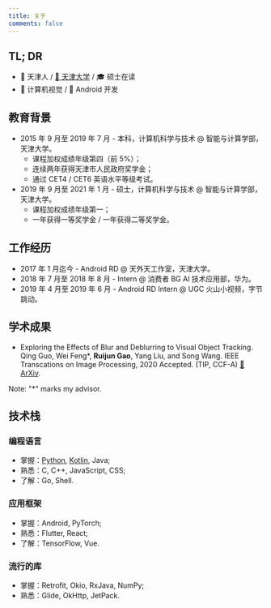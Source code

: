 ```yaml
---
title: 关于
comments: false
---
```


## TL; DR

- :house_with_garden: 天津人 / [:school: 天津大学](http://www.tju.edu.cn) / :mortar_board: 硕士在读
- :eyes: 计算机视觉 / :iphone: Android 开发

<!-- more -->

## 教育背景

- 2015 年 9 月至 2019 年 7 月 - 本科，计算机科学与技术 @ 智能与计算学部，天津大学。
  - 课程加权成绩年级第四（前 5%）；
  - 连续两年获得天津市人民政府奖学金；
  - 通过 CET4 / CET6 英语水平等级考试。
- 2019 年 9 月至 2021 年 1 月 - 硕士，计算机科学与技术 @ 智能与计算学部，天津大学。
  - 课程加权成绩年级第一；
  - 一年获得一等奖学金 / 一年获得二等奖学金。

## 工作经历

- 2017 年 1 月迄今 - Android RD @ 天外天工作室，天津大学。
- 2018 年 7 月至 2018 年 8 月 - Intern @ 消费者 BG AI 技术应用部，华为。
- 2019 年 4 月至 2019 年 6 月 - Android RD Intern @ UGC 火山小视频，字节跳动。

## 学术成果

- Exploring the Effects of Blur and Deblurring to Visual Object Tracking. Qing Guo, Wei Feng\*, **Ruijun Gao**, Yang Liu, and Song Wang. IEEE Transcations on Image Processing, 2020 Accepted. (TIP, CCF-A) [:page_facing_up: ArXiv](https://arxiv.org/abs/1908.07904).

Note: "\*" marks my advisor.

## 技术栈

### 编程语言

- 掌握：[Python](https://python.org), [Kotlin](https://kotlinlang.org), Java;
- 熟悉：C, C++, JavaScript, CSS;
- 了解：Go, Shell.

### 应用框架

- 掌握：Android, PyTorch;
- 熟悉：Flutter, React;
- 了解：TensorFlow, Vue.

### 流行的库

- 掌握：Retrofit, Okio, RxJava, NumPy;
- 熟悉：Glide, OkHttp, JetPack.
